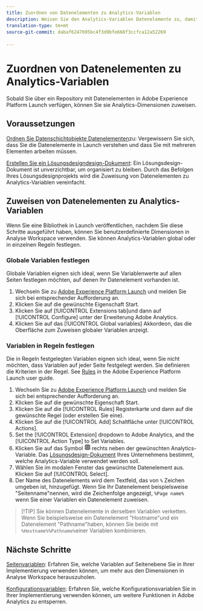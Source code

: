 ```yaml
---
title: Zuordnen von Datenelementen zu Analytics-Variablen
description: Weisen Sie den Analytics-Variablen Datenelemente zu, damit Sie sie als Dimensionen in Analyse Workspace verwenden können.
translation-type: tm+mt
source-git-commit: dabaf6247695bc4f3d9bfe668f3ccfca12a52269

---
```



# Zuordnen von Datenelementen zu Analytics-Variablen

Sobald Sie über ein Repository mit Datenelementen in Adobe Experience Platform Launch verfügen, können Sie sie Analytics-Dimensionen zuweisen.

## Voraussetzungen

[Ordnen Sie Datenschichtobjekte Datenelementen](layer-to-elements.md)zu: Vergewissern Sie sich, dass Sie die Datenelemente in Launch verstehen und dass Sie mit mehreren Elementen arbeiten müssen.

[Erstellen Sie ein Lösungsdesigndesign-Dokument](../prepare/solution-design.md): Ein Lösungsdesign-Dokument ist unverzichtbar, um organisiert zu bleiben. Durch das Befolgen Ihres Lösungsdesignprojekts wird die Zuweisung von Datenelementen zu Analytics-Variablen vereinfacht.

## Zuweisen von Datenelementen zu Analytics-Variablen

Wenn Sie eine Bibliothek in Launch veröffentlichen, nachdem Sie diese Schritte ausgeführt haben, können Sie benutzerdefinierte Dimensionen in Analyse Workspace verwenden. Sie können Analytics-Variablen global oder in einzelnen Regeln festlegen.

### Globale Variablen festlegen

Globale Variablen eignen sich ideal, wenn Sie Variablenwerte auf allen Seiten festlegen möchten, auf denen Ihr Datenelement vorhanden ist.

1. Wechseln Sie zu [Adobe Experience Platform Launch](https://launch.adobe.com) und melden Sie sich bei entsprechender Aufforderung an.
1. Klicken Sie auf die gewünschte Eigenschaft Start.
1. Klicken Sie auf [!UICONTROL Extensions tab]und dann auf [!UICONTROL Configure] unter der Erweiterung Adobe Analytics.
1. Klicken Sie auf das [!UICONTROL Global variables] Akkordeon, das die Oberfläche zum Zuweisen globaler Variablen anzeigt.

### Variablen in Regeln festlegen

Die in Regeln festgelegten Variablen eignen sich ideal, wenn Sie nicht möchten, dass Variablen auf jeder Seite festgelegt werden. Sie definieren die Kriterien in der Regel. See [Rules](https://docs.adobe.com/content/help/de-DE/launch/using/reference/manage-resources/rules.html) in the Adobe Experience Platform Launch user guide.

1. Wechseln Sie zu [Adobe Experience Platform Launch](https://launch.adobe.com) und melden Sie sich bei entsprechender Aufforderung an.
1. Klicken Sie auf die gewünschte Eigenschaft Start.
1. Klicken Sie auf die [!UICONTROL Rules] Registerkarte und dann auf die gewünschte Regel (oder erstellen Sie eine).
1. Klicken Sie auf die [!UICONTROL Add] Schaltfläche unter [!UICONTROL Actions].
1. Set the [!UICONTROL Extension] dropdown to Adobe Analytics, and the [!UICONTROL Action Type] to Set Variables.
1. Klicken Sie auf das Symbol ![Datenelement](assets/data-element.png) rechts neben der gewünschten Analytics-Variable. Das [Lösungsdesign-Dokument](../prepare/solution-design.md) Ihres Unternehmens bestimmt, welche Analytics-Variable verwendet werden soll.
1. Wählen Sie im modalen Fenster das gewünschte Datenelement aus. Klicken Sie auf [!UICONTROL Select].
1. Der Name des Datenelements wird dem Textfeld, das von `%` Zeichen umgeben ist, hinzugefügt. Wenn Sie Ihr Datenelement beispielsweise &quot;Seitenname&quot;nennen, wird die Zeichenfolge angezeigt, `%Page name%` wenn Sie einer Variablen ein Datenelement zuweisen.

>[!TIP] Sie können Datenelemente in derselben Variablen verketten. Wenn Sie beispielsweise ein Datenelement &quot;Hostname&quot;und ein Datenelement &quot;Pathname&quot;haben, können Sie beide mit `%Hostname%%Pathname%`einer Variablen kombinieren.

## Nächste Schritte

[Seitenvariablen](../vars/page-vars/page-variables.md): Erfahren Sie, welche Variablen auf Seitenebene Sie in Ihrer Implementierung verwenden können, um mehr aus den Dimensionen in Analyse Workspace herauszuholen.

[Konfigurationsvariablen](../vars/config-vars/configuration-variables.md): Erfahren Sie, welche Konfigurationsvariablen Sie in Ihrer Implementierung verwenden können, um weitere Funktionen in Adobe Analytics zu entsperren.
